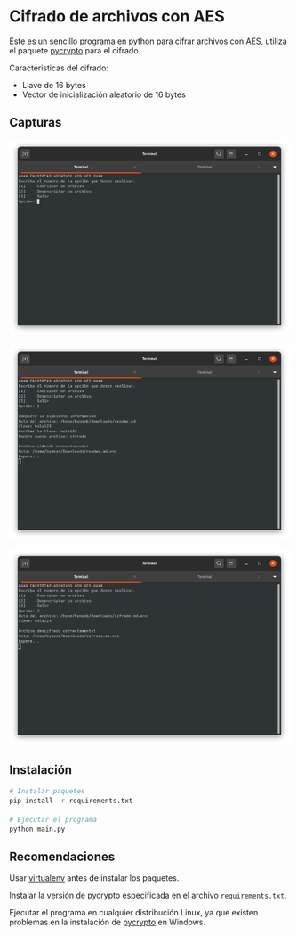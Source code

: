 # Cifrado de archivos con AES

Este es un sencillo programa en python para cifrar archivos con AES, utiliza el paquete [pycrypto](https://pypi.org/project/pycrypto/) para el cifrado.

Caracteristicas del cifrado:

* Llave de 16 bytes
* Vector de inicialización aleatorio de 16 bytes

## Capturas

![Menu](src/1.png "Menu")

![Cifrado de archivo](src/2.png "Cifrando de archivo")

![Descifrado de archivo](src/3.png "Descifrado de archivo")

## Instalación

```bash
# Instalar paquetes
pip install -r requirements.txt

# Ejecutar el programa
python main.py
```

## Recomendaciones

Usar [virtualenv](https://github.com/pypa/virtualenv) antes de instalar los paquetes.

Instalar la versión de [pycrypto](https://pypi.org/project/pycrypto/) especificada en el archivo `requirements.txt`.

Ejecutar el programa en cualquier distribución Linux, ya que existen problemas en la instalación de [pycrypto](https://pypi.org/project/pycrypto/) en Windows.
